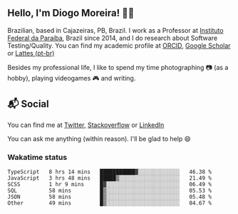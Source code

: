 ## Hello, I'm Diogo Moreira! 👋🏻

Brazilian, based in Cajazeiras, PB, Brazil.
I work as a Professor at [Instituto Federal da Paraíba](https://ifpb.edu.br), Brazil since 2014, and I do research about Software Testing/Quality. You can find my academic profile at [ORCID](https://orcid.org/0000-0003-1803-6565), [Google Scholar](https://scholar.google.com.br/citations?hl=pt-BR&user=DlSdlvEAAAAJ) or [Lattes (pt-br)](http://buscatextual.cnpq.br/buscatextual/visualizacv.do?id=K4384159A1)

Besides my professional life, I like to spend my time photographing 📷 (as a hobby), playing videogames 🎮 and writing.

## 📬 Social

You can find me at [Twitter](https://twitter.com/diogodmoreira), [Stackoverflow](https://stackoverflow.com/users/1541533/diogo-moreira) or [LinkedIn](https://linkedin.com/in/diogodmoreira)

You can ask me anything (within reason). I'll be glad to help 😄

### Wakatime status

<!--START_SECTION:waka-->

```text
TypeScript   8 hrs 14 mins   ███████████▓░░░░░░░░░░░░░   46.38 %
JavaScript   3 hrs 48 mins   █████▒░░░░░░░░░░░░░░░░░░░   21.49 %
SCSS         1 hr 9 mins     █▓░░░░░░░░░░░░░░░░░░░░░░░   06.49 %
SQL          58 mins         █▒░░░░░░░░░░░░░░░░░░░░░░░   05.53 %
JSON         58 mins         █▒░░░░░░░░░░░░░░░░░░░░░░░   05.48 %
Other        49 mins         █▒░░░░░░░░░░░░░░░░░░░░░░░   04.67 %
```

<!--END_SECTION:waka-->
